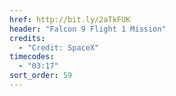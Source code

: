 ```yaml
---
href: http://bit.ly/2aTkFUK
header: "Falcon 9 Flight 1 Mission"
credits:
  - "Credit: SpaceX"
timecodes:
  - "03:17"
sort_order: 59
---
```


